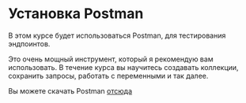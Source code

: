 # Установка Postman

В этом курсе будет использоваться Postman, для тестирования эндпоинтов.

Это очень мощный инструмент, который я рекомендую вам использовать. В течение курса вы
научитесь создавать коллекции, сохранить запросы, работать с переменными и так далее.

Вы можете скачать Postman [отсюда](https://www.getpostman.com/downloads/)

